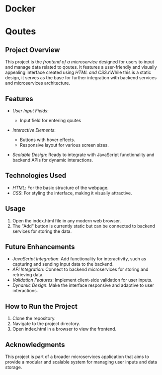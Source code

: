 # Docker
# Qoutes

## Project Overview
This project is the *frontend of a microservice* designed for users to input and manage data related to qoutes. It features a user-friendly and visually appealing interface created using *HTML and CSS*.nWhile this is a static design, it serves as the base for further integration with backend services and microservices architecture.

## Features
- *User Input Fields*:
  - Input field for entering qoutes
    
- *Interactive Elements*:
  - Buttons with hover effects.
  - Responsive layout for various screen sizes.
- *Scalable Design*: Ready to integrate with JavaScript functionality and backend APIs for dynamic interactions.

## Technologies Used
- *HTML*: For the basic structure of the webpage.
- *CSS*: For styling the interface, making it visually attractive.

## Usage
1. Open the index.html file in any modern web browser.
2. The "Add" button is currently static but can be connected to backend services for storing the data.

## Future Enhancements
- *JavaScript Integration*: Add functionality for interactivity, such as capturing and sending input data to the backend.
- *API Integration*: Connect to backend microservices for storing and retrieving data.
- *Validation Features*: Implement client-side validation for user inputs.
- *Dynamic Design*: Make the interface responsive and adaptive to user interactions.

## How to Run the Project
1. Clone the repository.
2. Navigate to the project directory.
3. Open index.html in a browser to view the frontend.

## Acknowledgments
This project is part of a broader microservices application that aims to provide a modular and scalable system for managing user inputs and data storage.
